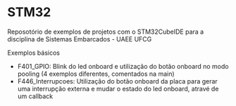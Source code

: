 # STM32
Reposotório de exemplos de projetos com o STM32CubeIDE para a disciplina de Sistemas Embarcados - UAEE UFCG

Exemplos básicos
- F401_GPIO: Blink do led onboard e utilização do botão onboard no modo pooling (4 exemplos diferentes, comentados na main)
- F446_Interrupcoes: Utilização do botão onboard da placa para gerar uma interrupção externa e mudar o estado do led onboard, atravé de um callback
